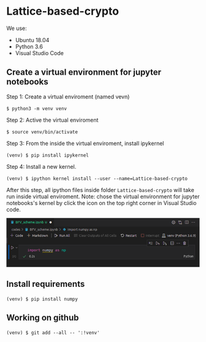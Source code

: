 # Lattice-based-crypto

We use:
- Ubuntu 18.04 
- Python 3.6 
- Visual Studio Code

## Create a virtual environment for jupyter notebooks
Step 1: Create a virtual enviroment (named vevn)
```
$ python3 -m venv venv 
```
Step 2: Active the virtual enviroment
```
$ source venv/bin/activate 
```
Step 3: From the inside the virtual enviroment, install ipykernel 
```
(venv) $ pip install ipykernel
```

Step 4: Install a new kernel. 
```
(venv) $ ipython kernel install --user --name=Lattice-based-crypto
```
After this step, all ipython files inside folder `Lattice-based-crypto` will take run inside virtual enviroment. Note: chose the virtual environment for jupyter notebooks's kernel by click the icon on the top right corner in Visual Studio code.

![](/resources/figures/install.png)

## Install requirements
```
(venv) $ pip install numpy
```

## Working on github
```
(venv) $ git add --all -- ':!venv'
```